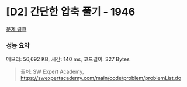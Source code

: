# [D2] 간단한 압축 풀기 - 1946 

[문제 링크](https://swexpertacademy.com/main/code/problem/problemDetail.do?contestProbId=AV5PmkDKAOMDFAUq) 

### 성능 요약

메모리: 56,692 KB, 시간: 140 ms, 코드길이: 327 Bytes



> 출처: SW Expert Academy, https://swexpertacademy.com/main/code/problem/problemList.do